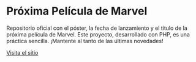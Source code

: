 # Próxima Película de Marvel

Repositorio oficial con el póster, la fecha de lanzamiento y el título de la próxima película de Marvel. Este proyecto, desarrollado con PHP, es una práctica sencilla. ¡Mantente al tanto de las últimas novedades!

[Visita el sitio](https://proxima-pelicula-marvel.zeabur.app)
